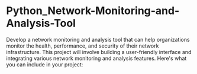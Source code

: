 # Python_Network-Monitoring-and-Analysis-Tool
Develop a network monitoring and analysis tool that can help organizations monitor the health, performance, and security of their network infrastructure. This project will involve building a user-friendly interface and integrating various network monitoring and analysis features. Here's what you can include in your project:
